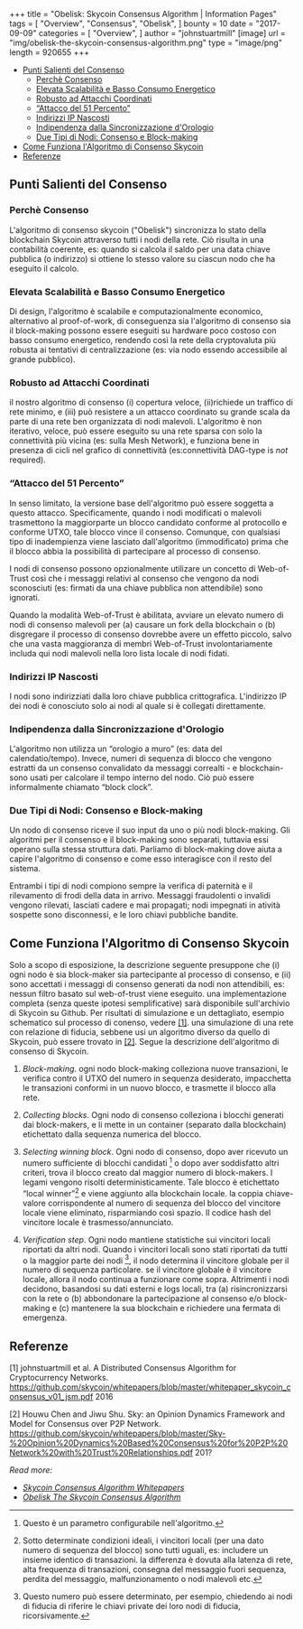 +++
title = "Obelisk: Skycoin Consensus Algorithm | Information Pages"
tags = [
    "Overview",
    "Consensus",
    "Obelisk",
]
bounty = 10
date = "2017-09-09"
categories = [
    "Overview",
]
author = "johnstuartmill"
[image]
    url = "img/obelisk-the-skycoin-consensus-algorithm.png"
    type = "image/png"
    length = 920655
+++

- [Punti Salienti del Consenso](#punti-salienti-del-consenso)
    - [Perchè Consenso](#perch%C3%A8-consenso)
    - [Elevata Scalabilità e Basso Consumo Energetico](#elevata-scalabilit%C3%A0-e-basso-consumo-energetico)
    - [Robusto ad Attacchi Coordinati](#robusto-ad-attacchi-coordinati)
    - [“Attacco del 51 Percento”](#%E2%80%9Cattacco-del-51-percento%E2%80%9D)
    - [Indirizzi IP Nascosti](#indirizzi-ip-nascosti)
    - [Indipendenza dalla Sincronizzazione d'Orologio](#indipendenza-dalla-sincronizzazione-dorologio)
    - [Due Tipi di Nodi: Consenso e Block-making](#due-tipi-di-nodi-consenso-e-block-making)
- [Come Funziona l'Algoritmo di Consenso Skycoin](#come-funziona-lalgoritmo-di-consenso-skycoin)
- [Referenze](#referenze)

## Punti Salienti del Consenso

### Perchè Consenso

L'algoritmo di consenso skycoin ("Obelisk") sincronizza lo stato della blockchain Skycoin
attraverso tutti i nodi della rete. Ciò risulta in una contabilità coerente,
es: quando si calcola il saldo per una data chiave pubblica (o indirizzo)
si ottiene lo stesso valore su ciascun nodo che ha eseguito il calcolo.

### Elevata Scalabilità e Basso Consumo Energetico

Di design, l'algoritmo è scalabile e computazionalmente economico, alternativo
al proof-of-work, di conseguenza sia l'algoritmo di consenso sia
il block-making possono essere eseguiti su hardware poco costoso con basso
consumo energetico, rendendo così la rete della cryptovaluta più robusta
ai tentativi di centralizzazione (es: via nodo essendo accessibile
al grande pubblico).

### Robusto ad Attacchi Coordinati

il nostro algoritmo di consenso (i) copertura veloce, (ii)richiede un
traffico di rete minimo, e (iii) può resistere a un attacco coordinato
su grande scala da parte di una rete ben organizzata di nodi malevoli.
L'algoritmo è non iterativo, veloce, può essere eseguito su una rete
sparsa con solo la connettività più vicina (es: sulla Mesh Network), e
funziona bene in presenza di cicli nel grafico di connettività (es:connettività
DAG-type is *not* required).

### “Attacco del 51 Percento”

In senso limitato, la versione base dell'algoritmo può essere soggetta
a questo attacco. Specificamente, quando i nodi modificati o malevoli
trasmettono la maggiorparte un blocco candidato conforme al protocollo
e conforme UTXO, tale blocco vince il consenso. Comunque, con qualsiasi tipo
di inadempienza viene lasciato dall'algoritmo (immodificato) prima che il
blocco abbia la possibilità di partecipare al processo di consenso.

I nodi di consenso possono opzionalmente utilizare un concetto di Web-of-Trust così
che i messaggi relativi al consenso che vengono da nodi sconosciuti (es:
firmati da una chiave pubblica non attendibile) sono ignorati.

Quando la modalità Web-of-Trust è abilitata, avviare un elevato numero
di nodi di consenso malevoli per (a) causare un fork della blockchain o (b)
disgregare il processo di consenso dovrebbe avere un effetto piccolo, salvo che
una vasta maggioranza di membri Web-of-Trust involontariamente includa qui nodi
malevoli nella loro lista locale di nodi fidati.

### Indirizzi IP Nascosti

I nodi sono indirizziati dalla loro chiave pubblica crittografica. L'indirizzo
IP dei nodi è conosciuto solo ai nodi al quale si è collegati direttamente.

### Indipendenza dalla Sincronizzazione d'Orologio

L'algoritmo non utilizza un “orologio a muro” (es: data del calendatio/tempo).
Invece, numeri di sequenza di blocco che vengono estratti da un consenso
convalidato da messaggi correalti - e blockchain- sono usati per calcolare
il tempo interno del nodo. Ciò può essere informalmente chiamato “block clock”.

### Due Tipi di Nodi: Consenso e Block-making

Un nodo di consenso riceve il suo input da uno o più nodi block-making.
Gli algoritmi per il consenso e il block-making sono separati, tuttavia
essi operano sulla stessa struttura dati. Parliamo di block-making dove
aiuta a capire l'algoritmo di consenso e come esso interagisce con il
resto del sistema.

Entrambi i tipi di nodi compiono sempre la verifica di paternità e il
rilevamento di frodi della data in arrivo. Messaggi fraudolenti o invalidi
vengono rilevati, lasciati cadere e mai propagati; nodi impegnati in atività
sospette sono disconnessi, e le loro chiavi pubbliche bandite.

## Come Funziona l'Algoritmo di Consenso Skycoin

Solo a scopo di esposizione, la descrizione seguente presuppone che (i)
ogni nodo è sia block-maker sia partecipante al processo di consenso, e (ii)
 sono accettati i messaggi di consenso generati da nodi non attendibili,
es: nessun filtro basato sul web-of-trust viene eseguito. una
implementazione completa (senza queste ipotesi semplificative) sarà
disponibile sull'archivio di Skycoin su Github. Per risultati di simulazione e un
dettagliato, esempio schematico sul processo di conenso, vedere [\[1\]](#references).
una simulazione di una rete con relazione di fiducia, sebbene usi un
algoritmo diverso da quello di Skycoin, può essere trovato in [\[2\]](#references).
Segue la descrizione dell'algoritmo di consenso di Skycoin.

1.  *Block-making*. ogni nodo block-making colleziona nuove
    transazioni, le verifica contro il UTXO del numero in sequenza
    desiderato, impacchetta le transazioni conformi in un nuovo blocco, e
    trasmette il blocco alla rete.

2.  *Collecting blocks*. Ogni nodo di consenso colleziona i
    blocchi generati dai block-makers, e li mette in un container
    (separato dalla blockchain) etichettato dalla sequenza numerica del blocco.

3.  *Selecting winning block*. Ogni nodo di consenso, dopo
    aver ricevuto un numero sufficiente di blocchi candidati [^1] o
    dopo aver soddisfatto altri criteri, trova il blocco creato dal
    maggior numero di block-makers. I legami vengono risolti deterministicamente.
    Tale blocco è etichettato “local winner”[^2] e viene aggiunto alla
    blockchain locale. la coppia chiave-valore corrispondente al numero di
    sequenza del blocco del vincitore locale viene eliminato, risparmiando
    così spazio. Il codice hash del vincitore locale
    è trasmesso/annunciato.

4.  *Verification step*. Ogni nodo mantiene statistiche sui vincitori
    locali riportati da altri nodi. Quando i vincitori locali sono stati
    riportati da tutti o la maggior parte dei nodi [^3], il nodo determina il
    vincitore globale per il numero di sequenza particolare. se il vincitore
    globale è il vincitore locale, allora il nodo continua a funzionare
    come sopra. Altrimenti i nodi decidono, basandosi su dati esterni e
    logs locali, tra (a) risincronizzarsi con la rete o
     (b) abbondonare la partecipazione al consenso e/o block-making
    e (c) mantenere la sua blockchain e richiedere una fermata di emergenza.

[^1]: Questo è un parametro configurabile nell'algoritmo.
[^2]: Sotto determinate condizioni ideali, i vincitori locali (per una dato
    numero di sequenza del blocco) sono tutti uguali, es: includere un insieme identico
    di transazioni. la differenza è dovuta alla latenza di rete, alta
    frequenza di transazioni, consegna del messaggio fuori sequenza, perdita del
    messaggio, malfunzionamento o nodi malevoli etc.
[^3]: Questo numero può essere determinato, per esempio, chiedendo ai nodi
      di fiducia di riferire le chiavi private dei loro nodi di fiducia, ricorsivamente.

## Referenze

\[1\] johnstuartmill et al. A Distributed Consensus Algorithm for
Cryptocurrency Networks.
<https://github.com/skycoin/whitepapers/blob/master/whitepaper_skycoin_consensus_v01_jsm.pdf>
2016

\[2\] Houwu Chen and Jiwu Shu. Sky: an Opinion Dynamics Framework and Model
for Consensus over P2P Network.
<https://github.com/skycoin/whitepapers/blob/master/Sky-%20Opinion%20Dynamics%20Based%20Consensus%20for%20P2P%20Network%20with%20Trust%20Relationships.pdf>
201?

*Read more:*

* *[Skycoin Consensus Algorithm Whitepapers](https://www.skycoin.net/whitepapers)*
* *[Obelisk The Skycoin Consensus Algorithm](/statement/obelisk-the-skycoin-consensus-algorithm/)*
